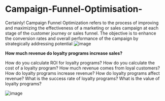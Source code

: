 # Campaign-Funnel-Optimisation-
 Certainly! Campaign Funnel Optimization refers to the process of improving and maximizing the effectiveness of a marketing or sales campaign at each stage of the customer journey or sales funnel. The objective is to enhance the conversion rates and overall performance of the campaign by strategically addressing potential 
![image](https://github.com/ervikashgoyal/Campaign-Funnel-Optimisation-/assets/115889341/134bf8ef-d501-4195-9eaf-d93b148a8917)

**How much revenue do loyalty programs increase sales?**


How do you calculate ROI for loyalty programs?
How do you calculate the cost of a loyalty program?
How much revenue comes from loyal customers?
How do loyalty programs increase revenue?
How do loyalty programs affect revenue?
What is the success rate of loyalty programs?
What is the value of loyalty programs?


![image](https://github.com/ervikashgoyal/Campaign-Funnel-Optimisation-/assets/115889341/0c24ecf1-311b-4863-9bea-d14ce49ddfbc)
